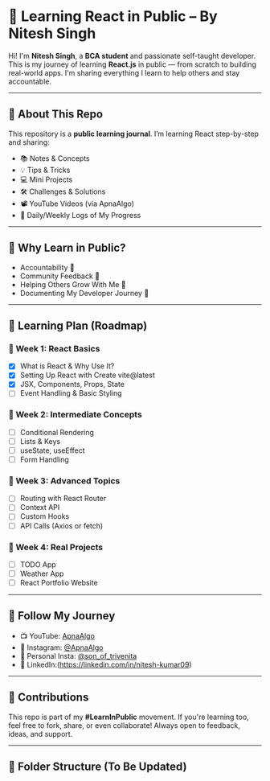 # 🚀 Learning React in Public – By Nitesh Singh

Hi! I'm **Nitesh Singh**, a **BCA student** and passionate self-taught developer. This is my journey of learning **React.js** in public — from scratch to building real-world apps. I'm sharing everything I learn to help others and stay accountable.

---

## 📘 About This Repo

This repository is a **public learning journal**. I’m learning React step-by-step and sharing:

- 📚 Notes & Concepts
- 💡 Tips & Tricks
- 💻 Mini Projects
- 🛠️ Challenges & Solutions
- 📽️ YouTube Videos (via ApnaAlgo)
- 📅 Daily/Weekly Logs of My Progress

---

## 📌 Why Learn in Public?

- Accountability 💪  
- Community Feedback 🤝  
- Helping Others Grow With Me 🌱  
- Documenting My Developer Journey 📜  

---

## 🧠 Learning Plan (Roadmap)

### 📅 Week 1: React Basics
- [x] What is React & Why Use It?
- [x] Setting Up React with Create vite@latest
- [x] JSX, Components, Props, State
- [ ] Event Handling & Basic Styling

### 📅 Week 2: Intermediate Concepts
- [ ] Conditional Rendering
- [ ] Lists & Keys
- [ ] useState, useEffect
- [ ] Form Handling

### 📅 Week 3: Advanced Topics
- [ ] Routing with React Router
- [ ] Context API
- [ ] Custom Hooks
- [ ] API Calls (Axios or fetch)

### 📅 Week 4: Real Projects
- [ ] TODO App
- [ ] Weather App
- [ ] React Portfolio Website

---

## 🔗 Follow My Journey

- 📺 YouTube: [ApnaAlgo](https://www.youtube.com/@ApnaAlgo)
- 📸 Instagram: [@ApnaAlgo](https://instagram.com/ApnaAlgo)
- 👤 Personal Insta: [@son_of_trivenita](https://instagram.com/son_of_trivenita)
- 💼 LinkedIn:(https://linkedin.com/in/nitesh-kumar09)

---

## 🤝 Contributions

This repo is part of my **#LearnInPublic** movement. If you're learning too, feel free to fork, share, or even collaborate! Always open to feedback, ideas, and support.

---

## 📂 Folder Structure (To Be Updated)

